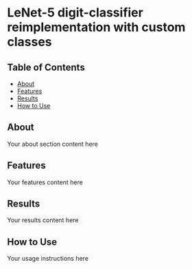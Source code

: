 # LeNet-5 digit-classifier reimplementation with custom classes

## Table of Contents
- [About](#about)
- [Features](#features)
- [Results](#results)
- [How to Use](#how-to-use)

## About
Your about section content here

## Features
Your features content here

## Results
Your results content here

## How to Use
Your usage instructions here
